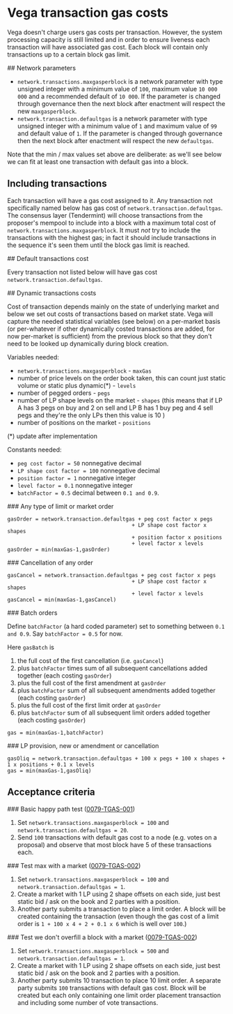 # Vega transaction gas costs 

Vega doesn't charge users gas costs per transaction. 
However, the system processing capacity is still limited and in order to ensure liveness each transaction will have associated gas cost.
Each block will contain only transactions up to a certain block gas limit. 

## Network parameters

- `network.transactions.maxgasperblock` is a network parameter with type unsigned integer with a minimum value of `100`, maximum value `10 000 000` and a recommended default of `10 000`. If the parameter is changed through governance then the next block after enactment will respect the new `maxgasperblock`. 
- `network.transaction.defaultgas` is a network parameter with type unsigned integer with a minimum value of `1` and maximum value of `99` and default value of `1`. If the parameter is changed through governance then the next block after enactment will respect the new `defaultgas`. 

Note that the min / max values set above are deliberate: as we'll see below we can fit at least one transaction with default gas into a block. 

## Including transactions 

Each transaction will have a gas cost assigned to it. Any transaction not specifically named below has gas cost of `network.transaction.defaultgas`. 
The consensus layer (Tendermint) will choose transactions from the proposer's mempool to include into a block with a maximum total cost of `network.transactions.maxgasperblock`. 
It must *not* try to include the transactions with the highest gas; in fact it should include transactions in the sequence it's seen them until the block gas limit is reached. 

## Default transactions cost

Every transaction not listed below will have gas cost `network.transaction.defaultgas`. 


## Dynamic transactions costs

Cost of transaction depends mainly on the state of underlying market and below we set out costs of transactions based on market state. 
Vega will capture the needed statistical variables (see below) on a per-market basis (or per-whatever if other dynamically costed transactions are added, for now per-market is sufficient) from the previous block so that they don't need to be looked up dynamically during block creation. 

Variables needed:
- `network.transactions.maxgasperblock` - `maxGas`
- number of price levels on the order book taken, this can count just static volume or static plus dynamic(*) - `levels`
- number of pegged orders - `pegs`
- number of LP shape levels on the market - `shapes` (this means that if LP A has 3 pegs on buy and 2 on sell and LP B has 1 buy peg and 4 sell pegs and they're the only LPs then this value is 10 ) 
- number of positions on the market - `positions`

(*) update after implementation

Constants needed:
- `peg cost factor = 50` nonnegative decimal
- `LP shape cost factor = 100` nonnegative decimal
- `position factor = 1` nonnegative integer
- `level factor = 0.1` nonnegative integer 
- `batchFactor = 0.5` decimal between `0.1 and 0.9`.

### Any type of limit or market order

```
gasOrder = network.transaction.defaultgas + peg cost factor x pegs 
                                        + LP shape cost factor x shapes 
                                        + position factor x positions 
                                        + level factor x levels
gasOrder = min(maxGas-1,gasOrder)
```

### Cancellation of any order

```
gasCancel = network.transaction.defaultgas + peg cost factor x pegs 
                                        + LP shape cost factor x shapes 
                                        + level factor x levels
gasCancel = min(maxGas-1,gasCancel)
```

### Batch orders 

Define `batchFactor` (a hard coded parameter) set to something between `0.1 and 0.9`.
Say `batchFactor = 0.5` for now.

Here `gasBatch` is
1. the full cost of the first cancellation (i.e. `gasCancel`) 
1. plus `batchFactor` times sum of all subsequent cancellations added together (each costing `gasOrder`)
1. plus the full cost of the first amendment at `gasOrder`
1. plus `batchFactor` sum of all subsequent amendments added together (each costing `gasOrder`)
1. plus the full cost of the first limit order at `gasOrder` 
1. plus `batchFactor` sum of all subsequent limit orders added together (each costing `gasOrder`)

```
gas = min(maxGas-1,batchFactor)
```


### LP provision, new or amendment or cancellation

```
gasOliq = network.transaction.defaultgas + 100 x pegs + 100 x shapes + 1 x positions + 0.1 x levels
gas = min(maxGas-1,gasOliq)
```



## Acceptance criteria

### Basic happy path test (<a name="0079-TGAS-001" href="#0079-TGAS-001">0079-TGAS-001</a>) 

1. Set `network.transactions.maxgasperblock = 100` and `network.transaction.defaultgas = 20`.
1. Send `100` transactions with default gas cost to a node (e.g. votes on a proposal) and observe that most block have 5 of these transactions each. 

### Test max with a market (<a name="0079-TGAS-002" href="#0079-TGAS-002">0079-TGAS-002</a>) 

1. Set `network.transactions.maxgasperblock = 100` and `network.transaction.defaultgas = 1`.
1. Create a market with 1 LP using 2 shape offsets on each side, just best static bid / ask on the book and 2 parties with a position. 
1. Another party submits a transaction to place a limit order. A block will be created containing the transaction (even though the gas cost of a limit order is `1 + 100 x 4 + 2 + 0.1 x 6` which is well over `100`.)

### Test we don't overfill a block with a market (<a name="0079-TGAS-002" href="#0079-TGAS-002">0079-TGAS-002</a>) 

1. Set `network.transactions.maxgasperblock = 500` and `network.transaction.defaultgas = 1`.
1. Create a market with 1 LP using 2 shape offsets on each side, just best static bid / ask on the book and 2 parties with a position. 
1. Another party submits 10 transaction to place 10 limit order. A separate party submits `100` transactions with default gas cost. Block will be created but each only containing one limit order placement transaction and including some number of vote transactions. 
